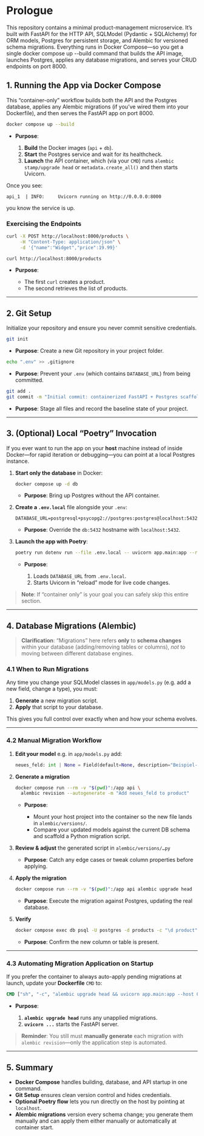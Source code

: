 # Prologue
This repository contains a minimal product-management microservice. It’s built with FastAPI for the HTTP API, SQLModel (Pydantic + SQLAlchemy) for ORM models, Postgres for persistent storage, and Alembic for versioned schema migrations. Everything runs in Docker Compose—so you get a single docker compose up --build command that builds the API image, launches Postgres, applies any database migrations, and serves your CRUD endpoints on port 8000.

## 1. Running the App via Docker Compose

This “container-only” workflow builds both the API and the Postgres database, applies any Alembic migrations (if you’ve wired them into your Dockerfile), and then serves the FastAPI app on port 8000.

```bash
docker compose up --build
```

* **Purpose**:

    1. **Build** the Docker images (`api` + `db`).
    2. **Start** the Postgres service and wait for its healthcheck.
    3. **Launch** the API container, which (via your `CMD`) runs `alembic stamp/upgrade head` or `metadata.create_all()` and then starts Uvicorn.

Once you see:

```
api_1  | INFO:     Uvicorn running on http://0.0.0.0:8000
```

you know the service is up.

### Exercising the Endpoints

```bash
curl -X POST http://localhost:8000/products \
     -H "Content-Type: application/json" \
     -d '{"name":"Widget","price":19.99}'

curl http://localhost:8000/products
```

* **Purpose**:

    * The first `curl` creates a product.
    * The second retrieves the list of products.

---

## 2. Git Setup

Initialize your repository and ensure you never commit sensitive credentials.

```bash
git init
```

* **Purpose**: Create a new Git repository in your project folder.

```bash
echo ".env" >> .gitignore
```

* **Purpose**: Prevent your `.env` (which contains `DATABASE_URL`) from being committed.

```bash
git add .
git commit -m "Initial commit: containerized FastAPI + Postgres scaffold"
```

* **Purpose**: Stage all files and record the baseline state of your project.

---

## 3. (Optional) Local “Poetry” Invocation

If you ever want to run the app on your **host** machine instead of inside Docker—for rapid iteration or debugging—you can point at a local Postgres instance.

1. **Start only the database** in Docker:

   ```bash
   docker compose up -d db
   ```

    * **Purpose**: Bring up Postgres without the API container.

2. **Create a `.env.local`** file alongside your `.env`:

   ```
   DATABASE_URL=postgresql+psycopg2://postgres:postgres@localhost:5432/products
   ```

    * **Purpose**: Override the `db:5432` hostname with `localhost:5432`.

3. **Launch the app with Poetry**:

   ```bash
   poetry run dotenv run --file .env.local -- uvicorn app.main:app --reload
   ```

    * **Purpose**:

        1. Loads `DATABASE_URL` from `.env.local`.
        2. Starts Uvicorn in “reload” mode for live code changes.

> **Note**: If “container only” is your goal you can safely skip this entire section.

---

## 4. Database Migrations (Alembic)

> **Clarification**: “Migrations” here refers **only** to **schema changes** within your database (adding/removing tables or columns), *not* to moving between different database engines.

### 4.1 When to Run Migrations

Any time you change your SQLModel classes in `app/models.py` (e.g. add a new field, change a type), you must:

1. **Generate** a new migration script.
2. **Apply** that script to your database.

This gives you full control over exactly when and how your schema evolves.

---

### 4.2 Manual Migration Workflow

1. **Edit your model**
   e.g. in `app/models.py` add:

   ```python
   neues_feld: int | None = Field(default=None, description="Beispiel-Feld")
   ```

2. **Generate a migration**

   ```bash
   docker compose run --rm -v "$(pwd)":/app api \
     alembic revision --autogenerate -m "Add neues_feld to product"
   ```

    * **Purpose**:

        * Mount your host project into the container so the new file lands in `alembic/versions/`.
        * Compare your updated models against the current DB schema and scaffold a Python migration script.

3. **Review & adjust** the generated script in `alembic/versions/…py`

    * **Purpose**: Catch any edge cases or tweak column properties before applying.

4. **Apply the migration**

   ```bash
   docker compose run --rm -v "$(pwd)":/app api alembic upgrade head
   ```

    * **Purpose**: Execute the migration against Postgres, updating the real database.

5. **Verify**

   ```bash
   docker compose exec db psql -U postgres -d products -c "\d product"
   ```

    * **Purpose**: Confirm the new column or table is present.

---

### 4.3 Automating Migration Application on Startup

If you prefer the container to always auto-apply pending migrations at launch, update your **Dockerfile** `CMD` to:

```dockerfile
CMD ["sh", "-c", "alembic upgrade head && uvicorn app.main:app --host 0.0.0.0 --port 8000"]
```

* **Purpose**:

    1. **`alembic upgrade head`** runs any unapplied migrations.
    2. **`uvicorn ...`** starts the FastAPI server.

> **Reminder**: You still must **manually generate** each migration with `alembic revision`—only the application step is automated.

---

## 5. Summary

* **Docker Compose** handles building, database, and API startup in one command.
* **Git Setup** ensures clean version control and hides credentials.
* **Optional Poetry flow** lets you run directly on the host by pointing at `localhost`.
* **Alembic migrations** version every schema change; you generate them manually and can apply them either manually or automatically at container start.
